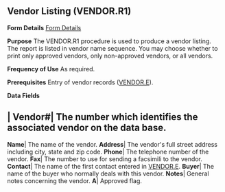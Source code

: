 ## Vendor Listing (VENDOR.R1)
<PageHeader />

**Form Details**
[Form Details](../VENDOR-R1-1/README.md)

**Purpose**
The VENDOR.R1 procedure is used to produce a vendor listing. The report is
listed in vendor name sequence. You may choose whether to print only approved
vendors, only non-approved vendors, or all vendors.

**Frequency of Use**
As required.

**Prerequisites**
Entry of vendor records ([VENDOR.E](../VENDOR-E/README.md)).

**Data Fields**

| **Vendor#**|  The number which identifies the associated vendor on the data
base.
-  
**Name**|  The name of the vendor.
**Address**|  The vendor's full street address including city, state and zip
code.
**Phone**|  The telephone number of the vendor.
**Fax**|  The number to use for sending a facsimili to the vendor.
**Contact**|  The name of the first contact entered in
[VENDOR.E](../VENDOR-E/README.md).
**Buyer**|  The name of the buyer who normally deals with this vendor.
**Notes**|  General notes concerning the vendor.
**A**|  Approved flag.

<badge text= "Version 8.10.57 " vertical="middle" />

<PageFooter />
